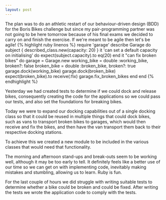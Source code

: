 ```yaml
---
layout: post
---
```

The plan was to do an athletic restart of our behaviour-driven design (BDD) for the Boris Bikes challenge but since my pair-programming partner was not going to be here tomorrow because of his final exams we decided to carry on and finish the exercise.  If we're meant to be agile then let's be agile!
{% highlight ruby linenos %}
require 'garage'
describe Garage do
  subject { described_class.new(capacity: 20) }
  it 'can set a default capacity on initialising' do
    expect(subject.capacity).to eq(20)
  end
  it "can fix broken bikes" do
    garage = Garage.new
    working_bike = double :working_bike, broken?: false
    broken_bike  = double :broken_bike,  broken?: true
    garage.dock(working_bike)
    garage.dock(broken_bike)
    expect(broken_bike).to receive(:fix)
    garage.fix_broken_bikes
  end
end
{% endhighlight %}

<!--more-->

Yesterday we had created tests to determine if we could dock and release bikes, consequently creating the code for the applications so we could pass our tests, and also set the foundations for breaking bikes.

Today we were to expand our docking capabilities out of a single docking class so that it could be reused in multiple things that could dock bikes, such as vans to transport broken bikes to garages, which would then receive and fix the bikes, and then have the van transport them back to their respective docking stations.

To achieve this we created a new module to be included in the various classes that would need that functionality.

The morning and afternoon stand-ups and break-outs seem to be working well, although it may be too early to tell.  It definitely feels like a better use of our time so we can get on with implementing code, inevitably making mistakes and stumbling, allowing us to learn.  Ruby is fun.

For the last couple of hours we did struggle with writing suitable tests to determine whether a bike could be broken and could be fixed.  After writing the tests we wrote the application code to comply with the tests.
